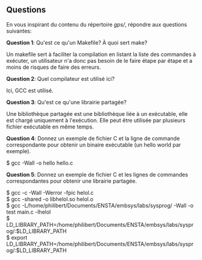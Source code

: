 ## Questions

En vous inspirant du contenu du répertoire *gps/*, répondre aux questions
suivantes:

**Question 1**: Qu'est ce qu'un Makefile? À quoi sert make?

Un makefile sert à faciliter la compilation en listant la liste des commandes à exécuter, un utilisateur n'a donc pas besoin de le faire étape par étape et a moins de risques de faire des erreurs. 

**Question 2**: Quel compilateur est utilisé ici?

Ici, GCC est utilisé.

**Question 3**: Qu'est ce qu'une librairie partagée?

Une bibliothèque partagée est une bibliothèque liée à un exécutable, elle est chargé uniquement à l'exécution. Elle peut être utilisée par plusieurs fichier exécutable en même temps. 

**Question 4**: Donnez un exemple de fichier C et la ligne de commande
                correspondante pour obtenir un binaire exécutable (un hello
                world par exemple).

$ gcc -Wall -o hello hello.c

**Question 5**: Donnez un exemple de fichier C et les lignes de commandes
                correspondantes pour obtenir une librairie partagée.

$ gcc -c -Wall -Werror -fpic helol.c  
$ gcc -shared -o libhelol.so helol.o  
$ gcc -L/home/philibert/Documents/ENSTA/embsys/labs/sysprog/ -Wall -o test main.c -lhelol  
$ LD_LIBRARY_PATH=/home/philibert/Documents/ENSTA/embsys/labs/sysprog/:$LD_LIBRARY_PATH  
$ export LD_LIBRARY_PATH=/home/philibert/Documents/ENSTA/embsys/labs/sysprog/:$LD_LIBRARY_PATH
